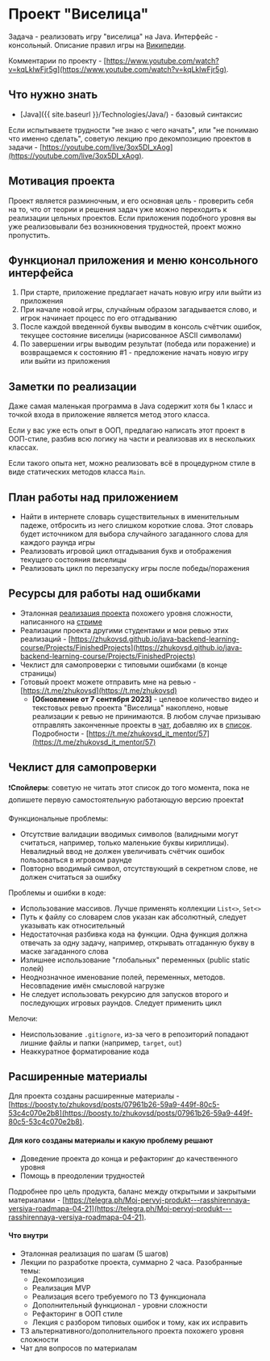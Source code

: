 # Проект "Виселица"

Задача - реализовать игру "виселица" на Java. Интерфейс - консольный. Описание правил игры на [Википедии](https://ru.wikipedia.org/wiki/%D0%92%D0%B8%D1%81%D0%B5%D0%BB%D0%B8%D1%86%D0%B0_(%D0%B8%D0%B3%D1%80%D0%B0)).

Комментарии по проекту - [https://www.youtube.com/watch?v=kqLklwFjr5g](https://www.youtube.com/watch?v=kqLklwFjr5g).

## Что нужно знать

- [Java]({{ site.baseurl }}/Technologies/Java/) - базовый синтаксис

Если испытываете трудности "не знаю с чего начать", или "не понимаю что именно сделать", советую лекцию про декомпозицию проектов в задачи - [https://youtube.com/live/3ox5DI_xAog](https://youtube.com/live/3ox5DI_xAog).

## Мотивация проекта

Проект является разминочным, и его основная цель - проверить себя на то, что от теории и решения задач уже можно переходить к реализации цельных проектов. Если приложения подобного уровня вы уже реализовывали без возникновения трудностей, проект можно пропустить.

## Функционал приложения и меню консольного интерфейса

1. При старте, приложение предлагает начать новую игру или выйти из приложения
2. При начале новой игры, случайным образом загадывается слово, и игрок начинает процесс по его отгадыванию
3. После каждой введенной буквы выводим в консоль счётчик ошибок, текущее состояние виселицы (нарисованное ASCII символами)
4. По завершении игры выводим результат (победа или поражение) и возвращаемся к состоянию #1 - предложение начать новую игру или выйти из приложения

## Заметки по реализации

Даже самая маленькая программа в Java содержит хотя бы 1 класс и точкой входа в приложение является метод этого класса.

Если у вас уже есть опыт в ООП, предлагаю написать этот проект в ООП-стиле, разбив всю логику на части и реализовав их в нескольких классах.

Если такого опыта нет, можно реализовать всё в процедурном стиле в виде статических методов класса `Main`.

## План работы над приложением

- Найти в интернете словарь существительных в именительным падеже, отбросить из него слишком короткие слова. Этот словарь будет источником для выбора случайного загаданного слова для каждого раунда игры
- Реализовать игровой цикл отгадывания букв и отображения текущего состояния виселицы
- Реализовать цикл по перезапуску игры после победы/поражения

## Ресурсы для работы над ошибками

- Эталонная [реализация проекта](https://github.com/zhukovsd/tic-tac-toe) похожего уровня сложности, написанного на [стриме](https://www.youtube.com/watch?v=PPikj1qHxrA)
- Реализации проекта другими студентами и мои ревью этих реализаций - [https://zhukovsd.github.io/java-backend-learning-course/Projects/FinishedProjects](https://zhukovsd.github.io/java-backend-learning-course/Projects/FinishedProjects)
- Чеклист для самопроверки с типовыми ошибками (в конце страницы)
- Готовый проект можете отправить мне на ревью - [https://t.me/zhukovsd](https://t.me/zhukovsd)
  - **[Обновление от 7 сентября 2023]** - целевое количество видео и текстовых ревью проекта "Виселица" накоплено, новые реализации к ревью не принимаются. В любом случае призываю отправлять законченные проекты в [чат](https://t.me/zhukovsd_it_chat), добавляю их в [список](https://zhukovsd.github.io/java-backend-learning-course/Projects/FinishedProjects/). Подробности - [https://t.me/zhukovsd_it_mentor/57](https://t.me/zhukovsd_it_mentor/57) 

## Чеклист для самопроверки

❗️**Спойлеры**: советую не читать этот список до того момента, пока не допишете первую самостоятельную работающую версию проекта❗️

Функциональные проблемы:
- Отсутствие валидации вводимых символов (валидными могут считаться, например, только маленькие буквы кириллицы). Невалидный ввод не должен увеличивать счётчик ошибок пользоваться в игровом раунде
- Повторно вводимый символ, отсутствующий в секретном слове, не должен считаться за ошибку

Проблемы и ошибки в коде:
- Использование массивов. Лучше применять коллекции `List<>`, `Set<>`
- Путь к файлу со словарем слов указан как абсолютный, следует указывать как относительный
- Недостаточная разбивка кода на функции. Одна функция должна отвечать за одну задачу, например, открывать отгаданную букву в маске загаданного слова
- Излишнее использование "глобальных" переменных (public static полей)
- Неоднозначное именование полей, переменных, методов. Несовпадение имён смысловой нагрузке
- Не следует использовать рекурсию для запусков второго и последующих игровых раундов. Следует применить цикл

Мелочи:
- Неиспользование `.gitignore`, из-за чего в репозиторий попадают лишние файлы и папки (например, `target`, `out`)
- Неаккуратное форматирование кода

## Расширенные материалы

Для проекта созданы расширенные материалы - [https://boosty.to/zhukovsd/posts/07961b26-59a9-449f-80c5-53c4c070e2b8](https://boosty.to/zhukovsd/posts/07961b26-59a9-449f-80c5-53c4c070e2b8).

#### Для кого созданы материалы и какую проблему решают

- Доведение проекта до конца и рефакторинг до качественного уровня
- Помощь в преодолении трудностей 

Подробнее про цель продукта, баланс между открытыми и закрытыми материалами - [https://telegra.ph/Moj-pervyj-produkt---rasshirennaya-versiya-roadmapa-04-21](https://telegra.ph/Moj-pervyj-produkt---rasshirennaya-versiya-roadmapa-04-21).

#### Что внутри

- Эталонная реализация по шагам (5 шагов)
- Лекции по разработке проекта, суммарно 2 часа. Разобранные темы:
    - Декомпозиция
    - Реализация MVP
    - Реализация всего требуемого по ТЗ функционала
    - Дополнительный функционал - уровни сложности
    - Рефакторинг в ООП стиле
    - Лекция с разбором типовых ошибок и тому, как их исправить
- ТЗ альтернативного/дополнительного проекта похожего уровня сложности
- Чат для вопросов по материалам
